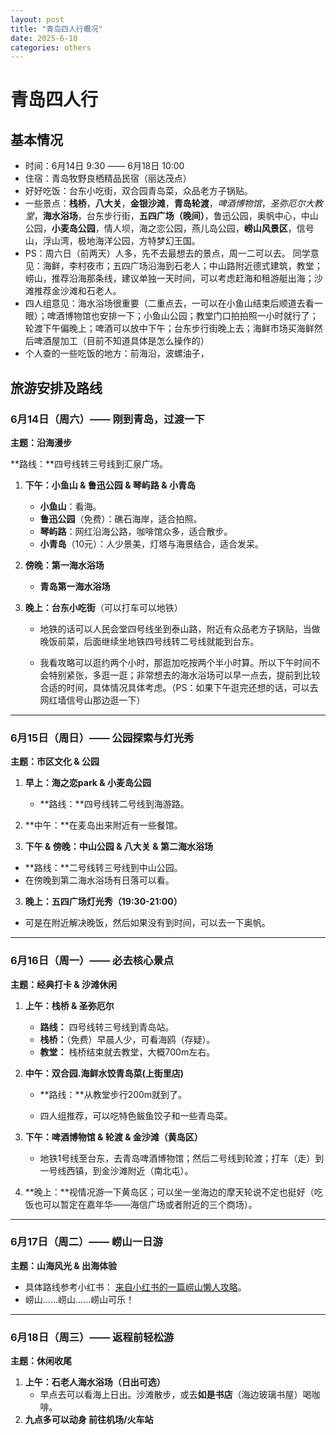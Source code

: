 ```yaml
---
layout: post
title: "青岛四人行概况"
date: 2025-6-10
categories: others
---
```


# 青岛四人行

## 基本情况

* 时间：6月14日 9:30 —— 6月18日 10:00
* 住宿：青岛牧野良栖精品民宿（丽达茂点）
* 好好吃饭：台东小吃街，双合园青岛菜，众品老方子锅贴。
* 一些景点：**栈桥**，**八大关**，**金银沙滩**，**青岛轮渡**，*啤酒博物馆*，*圣弥厄尔大教堂*，**海水浴场**，台东步行街，**五四广场（晚间）**，鲁迅公园，奥帆中心，中山公园，**小麦岛公园**，情人坝，海之恋公园，燕儿岛公园，**崂山风景区**，信号山，浮山湾，极地海洋公园，方特梦幻王国。
* PS：周六日（前两天）人多，先不去最想去的景点，周一二可以去。
  同学意见：海鲜，李村夜市；五四广场沿海到石老人；中山路附近德式建筑，教堂；崂山，推荐沿海那条线，建议单独一天时间，可以考虑赶海和租游艇出海；沙滩推荐金沙滩和石老人。
* 四人组意见：海水浴场很重要（二重点去，一可以在小鱼山结束后顺道去看一眼）；啤酒博物馆也安排一下；小鱼山公园；教堂门口拍拍照一小时就行了；轮渡下午偏晚上；啤酒可以放中下午；台东步行街晚上去；海鲜市场买海鲜然后啤酒屋加工（目前不知道具体是怎么操作的）
* 个人查的一些吃饭的地方：前海沿，波螺油子，

## 旅游安排及路线

### 6月14日（周六）—— 刚到青岛，过渡一下

**主题：沿海漫步**

**路线：**四号线转三号线到汇泉广场。

1. **下午：小鱼山 & 鲁迅公园 & 琴屿路 & 小青岛**

   * **小鱼山**：看海。

   - **鲁迅公园**（免费）：礁石海岸，适合拍照。
   - **琴屿路**：网红沿海公路，咖啡馆众多，适合散步。
   - **小青岛**（10元）：人少景美，灯塔与海景结合，适合发呆。

2. **傍晚：第一海水浴场**

   * **青岛第一海水浴场**

3. **晚上：台东小吃街**（可以打车可以地铁）

   * 地铁的话可以人民会堂四号线坐到泰山路，附近有众品老方子锅贴，当做晚饭前菜，后面继续坐地铁四号线转二号线就能到台东。

   * 我看攻略可以逛约两个小时，那逛加吃按两个半小时算。所以下午时间不会特别紧张，多逛一逛；非常想去的海水浴场可以早一点去，提前到比较合适的时间，具体情况具体考虑。（PS：如果下午逛完还想的话，可以去网红墙信号山那边逛一下）

------

### 6月15日（周日）—— 公园探索与灯光秀

**主题：市区文化 & 公园**

1. **早上：海之恋park & 小麦岛公园**

   * **路线：**四号线转二号线到海游路。

2. **中午：**在麦岛出来附近有一些餐馆。

3. **下午 & 傍晚：中山公园 & 八大关 & 第二海水浴场**

* **路线：**二号线转三号线到中山公园。
* 在傍晚到第二海水浴场有日落可以看。

3. **晚上：五四广场灯光秀（19:30-21:00）**

- 可是在附近解决晚饭，然后如果没有到时间，可以去一下奥帆。

------

### 6月16日（周一）—— 必去核心景点

**主题：经典打卡 & 沙滩休闲**

1. **上午：栈桥 & 圣弥厄尔**

   * **路线：** 四号线转三号线到青岛站。

   - **栈桥：**（免费）早晨人少，可看海鸥（存疑）。
   - **教堂：** 栈桥结束就去教堂，大概700m左右。

2. **中午：双合园.海鲜水饺青岛菜(上街里店)**

   * **路线：**从教堂步行200m就到了。

   * 四人组推荐，可以吃特色鲅鱼饺子和一些青岛菜。

3. **下午：啤酒博物馆 & 轮渡 & 金沙滩（黄岛区）**

   - 地铁1号线至台东，去青岛啤酒博物馆；然后二号线到轮渡；打车（走）到一号线西镇，到金沙滩附近（南北屯）。

4. **晚上：**视情况游一下黄岛区；可以坐一坐海边的摩天轮说不定也挺好（吃饭也可以暂定在嘉年华——海信广场或者附近的三个商场）。

------

### 6月17日（周二）—— 崂山一日游

**主题：山海风光 & 出海体验**

* 具体路线参考小红书： [来自小红书的一篇崂山懒人攻略](http://xhslink.com/a/ZvIF9GZimEIeb)。
* 崂山......崂山......崂山可乐！

------


### 6月18日（周三）—— 返程前轻松游

**主题：休闲收尾**

1. **上午：石老人海水浴场（日出可选）**
   - 早点去可以看海上日出。沙滩散步，或去**如是书店**（海边玻璃书屋）喝咖啡。
2. **九点多可以动身 前往机场/火车站**

